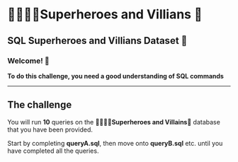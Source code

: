 # 🦸🏿‍♂️🦸Superheroes and Villians 🦹
## SQL Superheroes and Villians Dataset 🥇

### Welcome! 👋 

**To do this challenge, you need a good understanding of SQL commands**

---------------------------------------------------------------------
## The challenge

You will run **10** queries on the 🦸🏿‍♂️🦸**Superheroes and Villains**🦹 database that you have been provided.

Start by completing **queryA.sql**, then move onto **queryB.sql** etc. until you have completed all the queries. 


